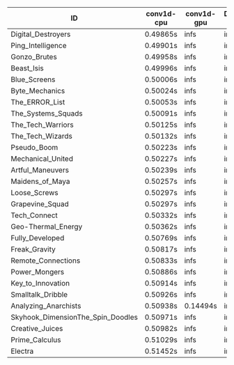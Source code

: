 |ID|conv1d-cpu|conv1d-gpu|DWSPConv2D-gpu|gemm-gpu|avg|
|-|-|-|-|-|-|
|Digital_Destroyers|0.49865s|infs|infs|4.81238s|infs|
|Ping_Intelligence|0.49901s|infs|infs|4.82574s|infs|
|Gonzo_Brutes|0.49958s|infs|infs|4.85351s|infs|
|Beast_Isis|0.49996s|infs|infs|4.84786s|infs|
|Blue_Screens|0.50006s|infs|infs|4.87019s|infs|
|Byte_Mechanics|0.50024s|infs|infs|4.82661s|infs|
|The_ERROR_List|0.50053s|infs|infs|4.84849s|infs|
|The_Systems_Squads|0.50091s|infs|infs|4.82795s|infs|
|The_Tech_Warriors|0.50125s|infs|infs|5.03016s|infs|
|The_Tech_Wizards|0.50132s|infs|infs|4.83288s|infs|
|Pseudo_Boom|0.50223s|infs|infs|4.85045s|infs|
|Mechanical_United|0.50227s|infs|infs|4.85230s|infs|
|Artful_Maneuvers|0.50239s|infs|infs|4.85675s|infs|
|Maidens_of_Maya|0.50257s|infs|infs|4.85891s|infs|
|Loose_Screws|0.50297s|infs|infs|4.84103s|infs|
|Grapevine_Squad|0.50297s|infs|infs|4.85020s|infs|
|Tech_Connect|0.50332s|infs|infs|4.83889s|infs|
|Geo-Thermal_Energy|0.50362s|infs|infs|4.84233s|infs|
|Fully_Developed|0.50769s|infs|infs|4.83739s|infs|
|Freak_Gravity|0.50817s|infs|infs|4.82752s|infs|
|Remote_Connections|0.50833s|infs|infs|4.82409s|infs|
|Power_Mongers|0.50886s|infs|infs|4.85610s|infs|
|Key_to_Innovation|0.50914s|infs|infs|5.01444s|infs|
|Smalltalk_Dribble|0.50926s|infs|infs|4.83216s|infs|
|Analyzing_Anarchists|0.50938s|0.14494s|infs|4.86676s|infs|
|Skyhook_DimensionThe_Spin_Doodles|0.50971s|infs|infs|4.82587s|infs|
|Creative_Juices|0.50982s|infs|infs|4.84985s|infs|
|Prime_Calculus|0.51029s|infs|infs|4.86682s|infs|
|Electra|0.51452s|infs|infs|4.85837s|infs|
